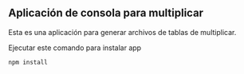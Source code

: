 

## Aplicación de consola para multiplicar

Esta es una aplicación para generar archivos de tablas de multiplicar.

Ejecutar este comando para instalar app
```
npm install
```

